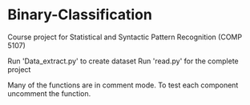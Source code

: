 # Binary-Classification
Course project for Statistical and Syntactic Pattern Recognition (COMP 5107)

Run 'Data_extract.py' to create dataset
Run 'read.py' for the complete project

Many of the functions are in comment mode. To test each component uncomment the function.
